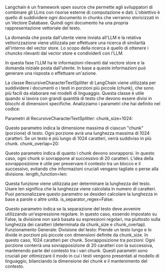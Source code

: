 Langchain è un framework open source che permette agli sviluppatori di combinare gli LLms con risorse esterne di computazione e dati. L'obiettivo è quello di suddividere ogni documento in chunks che verranno storicizzati in un Vectore Database. Quindi ogni documento ha una propria rappresentazione vettoriale del testo.

La domanda che posta dall'utente viene inviata all'LLM e la relativa vettorizzazione viene utilizzata per effettuare una ricerca di similarità all'interno del vector store. Lo scopo della ricerca è quello di ottenere i chuncks rilevanti dal vector store e condividerli con l'LLM. 

In questa fase l'LLM ha le informazioni rilevanti dal vectore store e la domanda iniziale posta dall'utente. In base a queste informazioni può generare una risposta o effettuare un'azione.

La classe RecursiveCharacterTextSplitter di LangChain viene utilizzata per suddividere i documenti o i testi in porzioni più piccole (chunk), che sono più facili da elaborare nei modelli di linguaggio. Questa classe è utile quando si lavora con grandi quantità di testo che devono essere divisi in blocchi di dimensioni specifiche. Analizziamo i parametri che hai definito nel codice:

Parametri di RecursiveCharacterTextSplitter:
chunk_size=1024:

Questo parametro indica la dimensione massima di ciascun "chunk" (porzione) di testo. Ogni porzione avrà una lunghezza massima di 1024 caratteri.
Se un testo è più lungo di 1024 caratteri, verrà suddiviso in più chunk.
chunk_overlap=20:

Questo parametro indica di quanto i chunk devono sovrapporsi. In questo caso, ogni chunk si sovrappone al successivo di 20 caratteri.
L'idea della sovrapposizione è utile per preservare il contesto tra un blocco e il successivo, evitando che informazioni cruciali vengano tagliate o perse alla divisione.
length_function=len:

Questa funzione viene utilizzata per determinare la lunghezza del testo. Usare len significa che la lunghezza viene calcolata in numero di caratteri.
Puoi personalizzare questo parametro se desideri calcolare la lunghezza in base a parole o altre unità.
is_separator_regex=False:

Questo parametro indica se la separazione del testo deve avvenire utilizzando un'espressione regolare. In questo caso, essendo impostato su False, la divisione non sarà basata su espressioni regolari, ma piuttosto sulla lunghezza dei caratteri (determinata da chunk_size e chunk_overlap).
Funzionamento Generale:
Divisione del testo: Prende un testo lungo e lo divide in porzioni più piccole con dimensioni definite da chunk_size. In questo caso, 1024 caratteri per chunk.
Sovrapposizione tra porzioni: Ogni porzione conterrà una sovrapposizione di 20 caratteri con la successiva, mantenendo parte del contesto tra i vari chunk.
Questi parametri sono cruciali per ottimizzare il modo in cui i testi vengono presentati al modello di linguaggio, bilanciando la dimensione dei chunk e il mantenimento del contesto.